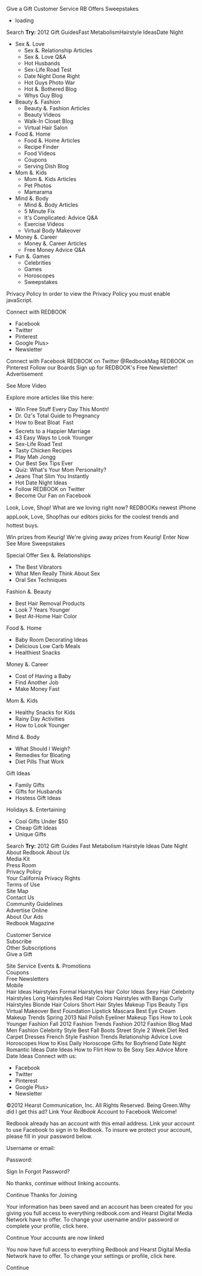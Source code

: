 Give a Gift Customer Service RB Offers Sweepstakes

*   loading

Search **Try:** 2012 Gift GuidesFast MetabolismHairstyle IdeasDate Night

*   Sex &. Love
    *   Sex &. Relationship Articles
    *   Sex &. Love Q&A
    *   Hot Husbands
    *   Sex-Life Road Test
    *   Date Night Done Right
    *   Hot Guys Photo War
    *   Hot &. Bothered Blog
    *   Whys Guy Blog
*   Beauty &. Fashion
    *   Beauty &. Fashion Articles
    *   Beauty Videos
    *   Walk-In Closet Blog
    *   Virtual Hair Salon
*   Food &. Home
    *   Food &. Home Articles
    *   Recipe Finder
    *   Food Videos
    *   Coupons
    *   Serving Dish Blog
*   Mom &. Kids
    *   Mom &. Kids Articles
    *   Pet Photos
    *   Mamarama
*   Mind &. Body
    *   Mind &. Body Articles
    *   5 Minute Fix
    *   It's Complicated: Advice Q&A
    *   Exercise Videos
    *   Virtual Body Makeover
*   Money &. Career
    *   Money &. Career Articles
    *   Free Money Advice Q&A
*   Fun &. Games
    *   Celebrities
    *   Games
    *   Horoscopes
    *   Sweepstakes

Privacy Policy In order to view the Privacy Policy you must enable javaScript.

Connect with REDBOOK

*   Facebook
*   Twitter
*   Pinterest
*   Google Plus>
*   Newsletter

Connect with Facebook REDBOOK on Twitter @RedbookMag REDBOOK on Pinterest Follow our Boards Sign up for REDBOOK's Free Newsletter! Advertisement

See More Video

Explore more articles like this here:

*   Win Free Stuff Every Day This Month!
*   Dr. Oz's Total Guide to Pregnancy
*   How to Beat Bloat  Fast
*   Secrets to a Happier Marriage
*   43 Easy Ways to Look Younger
*   Sex-Life Road Test
*   Tasty Chicken Recipes
*   Play Mah Jongg
*   Our Best Sex Tips Ever
*   Quiz: What's Your Mom Personality?
*   Jeans That Slim You Instantly
*   Hot Date Night Ideas
*   Follow REDBOOK on Twitter
*   Become Our Fan on Facebook

Look, Love, Shop! What are we loving right now? REDBOOKs newest iPhone appLook, Love, Shop!has our editors picks for the coolest trends and hottest buys.

Win prizes from Keurig! We're giving away prizes from Keurig! Enter Now See More Sweepstakes

Special Offer Sex &. Relationships

*   The Best Vibrators
*   What Men Really Think About Sex
*   Oral Sex Techniques

Fashion &. Beauty

*   Best Hair Removal Products
*   Look 7 Years Younger
*   Best At-Home Hair Color

Food &. Home

*   Baby Room Decorating Ideas
*   Delicious Low Carb Meals
*   Healthiest Snacks

Money &. Career

*   Cost of Having a Baby
*   Find Another Job
*   Make Money Fast

Mom &. Kids

*   Healthy Snacks for Kids
*   Rainy Day Activities
*   How to Look Younger

Mind &. Body

*   What Should I Weigh?
*   Remedies for Bloating
*   Diet Pills That Work

Gift Ideas

*   Family Gifts
*   Gifts for Husbands
*   Hostess Gift Ideas

Holidays &. Entertaining

*   Cool Gifts Under $50
*   Cheap Gift Ideas
*   Unique Gifts

Search **Try:** 2012 Gift Guides Fast Metabolism Hairstyle Ideas Date Night About Redbook About Us  
Media Kit  
Press Room  
Privacy Policy  
Your California Privacy Rights  
Terms of Use  
Site Map  
Contact Us  
Community Guidelines  
Advertise Online  
About Our Ads  
Redbook Magazine  
  
Customer Service  
Subscribe  
Other Subscriptions  
Give a Gift  
  
Site Service Events &. Promotions  
Coupons  
Free Newsletters  
Mobile  
Hair Ideas Hairstyles Formal Hairstyles Hair Color Ideas Sexy Hair Celebrity Hairstyles Long Hairstyles Red Hair Colors Hairstyles with Bangs Curly Hairstyles Blonde Hair Colors Short Hair Styles Makeup Tips Beauty Tips Virtual Makeover Best Foundation Lipstick Mascara Best Eye Cream Makeup Trends Spring 2013 Nail Polish Eyeliner Makeup Tips How to Look Younger Fashion Fall 2012 Fashion Trends Fashion 2012 Fashion Blog Mad Men Fashion Celebrity Style Best Fall Boots Street Style 2 Week Diet Red Carpet Dresses French Style Fashion Trends Relationship Advice Love Horoscopes How to Kiss Daily Horoscope Gifts for Boyfriend Date Night Romantic Ideas Date Ideas How to Flirt How to Be Sexy Sex Advice More Date Ideas Connect with us:

*   Facebook
*   Twitter
*   Pinterest
*   Google Plus>
*   Newsletter

©2012 Hearst Communication, Inc. All Rights Reserved. Being Green.Why did I get this ad? Link Your _Redbook_ Account to Facebook Welcome!

Redbook already has an account with this email address. Link your account to use Facebook to sign in to Redbook. To insure we protect your account, please fill in your password below.

Username or email:

Password:

Sign In Forgot Password?

No thanks, continue without linking accounts.

Continue Thanks for Joining

Your information has been saved and an account has been created for you giving you full access to everything redbook.com and Hearst Digital Media Network have to offer. To change your username and/or password or complete your profile, click here.

Continue Your accounts are now linked

You now have full access to everything Redbook and Hearst Digital Media Network have to offer. To change your settings or profile, click here.

Continue